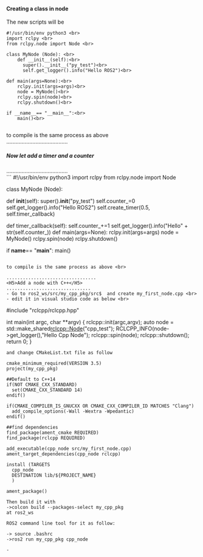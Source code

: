 

<H4>Creating a class in node </H4>
The new scripts will be <br>

```
#!/usr/bin/env python3 <br>
import rclpy <br>
from rclpy.node import Node <br>

class MyNode (Node): <br>
    def __init__(self):<br>
      super().__init__("py_test")<br>
      self.get_logger().info("Hello ROS2")<br>

def main(args=None):<br>
    rclpy.init(args=args)<br>
    node = MyNode()<br>
    rclpy.spin(node)<br>
    rclpy.shutdown()<br>

if __name__== "__main__":<br>
    main()<br>
    
````

to compile is the same process as above <br>
........................................ <br>
<H5>Now let add a timer and a counter</H5>
........................................ <br>
```
#!/usr/bin/env python3
import rclpy
from rclpy.node import Node

class MyNode (Node):

   def __init__(self):
        super().__init__("py_test")
        self.counter_=0
        self.get_logger().info("Hello ROS2")
        self.create_timer(0.5, self.timer_callback)

   def timer_callback(self):
        self.counter_+=1
        self.get_logger().info("Hello" + str(self.counter_))
def main(args=None):
    rclpy.init(args=args)
    node = MyNode()
    rclpy.spin(node)
    rclpy.shutdown()

if __name__== "__main__":
    main()
```

to compile is the same process as above <br>

.................................
<H5>Add a node with C++</H5>
...............................
- Go to ros2_ws/src/my_cpp_pkg/src$  and create my_first_node.cpp <br>
- edit it in visual studio code as below <br>
```
#include "rclcpp/rclcpp.hpp"

int main(int argc, char **argv)
{
    rclcpp::init(argc,argv);
    auto node = std::make_shared<rclcpp::Node>("cpp_test");
    RCLCPP_INFO(node->get_logger(),"Hello Cpp Node");
    rclcpp::spin(node);
    rclcpp::shutdown();
    return 0;
}
```
and change CMakeList.txt file as follow

cmake_minimum_required(VERSION 3.5)
project(my_cpp_pkg)

##Default to C++14
if(NOT CMAKE_CXX_STANDARD)
  set(CMAKE_CXX_STANDARD 14)
endif()

if(CMAKE_COMPILER_IS_GNUCXX OR CMAKE_CXX_COMPILER_ID MATCHES "Clang")
  add_compile_options(-Wall -Wextra -Wpedantic)
endif()

##find dependencies
find_package(ament_cmake REQUIRED)
find_package(rclcpp REQUIRED)

add_executable(cpp_node src/my_first_node.cpp)
ament_target_dependencies(cpp_node rclcpp)

install (TARGETS
  cpp_node
  DESTINATION lib/${PROJECT_NAME}
  )

ament_package()

Then build it with 
->colcon build --packages-select my_cpp_pkg
at ros2_ws

ROS2 command line tool for it as follow:

-> source .bashrc
->ros2 run my_cpp_pkg cpp_node 

- 

